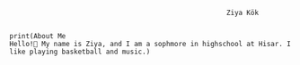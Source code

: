                                                                                                   
                                                          Ziya Kök


    print(About Me
    Hello!👋 My name is Ziya, and I am a sophmore in highschool at Hisar. I like playing basketball and music.)
